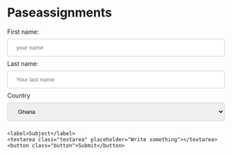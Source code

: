 # Paseassignments<!DOCTYPE html>
<html lang="en">
<head>
    <meta charset="UTF-8">
    <meta name="viewport" content="width=device-width, initial-scale=1.0">
    <title>Document</title>
</head>
<style>
    input[type=text], select{
        width: 100%; 
        padding: 12px 20px;
        margin: 8px 0;
        display: inline-block;
        border: 1px solid #ccc;
        border-radius: 4px;
        box-sizing: border-box;
    }
    .button{
        background-color: green;
    }
    div{
        border-radius: 5px;
        background-color: grey;
        padding: 20px;
    }
    .textarea{
        width: 100%;
        padding-bottom: 12rem;
    }

</style>

<body>
<form>
    <label for="fname">First name:</label><br>
    <input type="text" id="fname" name="fname" placeholder="your name"><br>
    <label for="lname">Last name:</label><br>
    <input type="text" id="lname" name="lname" placeholder="Your last name"><br>
    <label for="country">Country</label>
    <select name="country" id="country">
        <option value="Ghana">Ghana</option>
        <option value="Ghana">Spain</option>
        <option value="Ghana">Nigeria</option>
        <option value="Ghana">Germany</option>
        <option value="Ghana">Madagascar</option>
    </select><br>

    <label>Subject</label>
    <textarea class="textarea" placeholder="Write something"></textarea>
    <button class="button">Submit</button>

    
  </form> 
</body>
</html>
